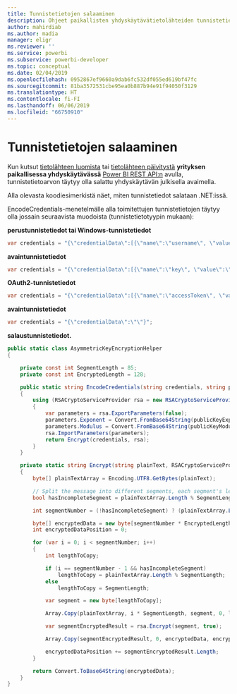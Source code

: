 ```yaml
---
title: Tunnistetietojen salaaminen
description: Ohjeet paikallisten yhdyskäytävätietolähteiden tunnistetietojen salaamiseen
author: mahirdiab
ms.author: madia
manager: eligr
ms.reviewer: ''
ms.service: powerbi
ms.subservice: powerbi-developer
ms.topic: conceptual
ms.date: 02/04/2019
ms.openlocfilehash: 0952867ef9660a9dab6fc532df055ed619bf47fc
ms.sourcegitcommit: 81ba3572531cbe95ea0b887b94e91f94050f3129
ms.translationtype: HT
ms.contentlocale: fi-FI
ms.lasthandoff: 06/06/2019
ms.locfileid: "66750910"
---
```

# <a name="encrypt-credentials"></a>Tunnistetietojen salaaminen

Kun kutsut [tietolähteen luomista](https://docs.microsoft.com/rest/api/power-bi/gateways/createdatasource) tai [tietolähteen päivitystä](https://docs.microsoft.com/rest/api/power-bi/gateways/updatedatasource) **yrityksen paikallisessa yhdyskäytävässä** [Power BI REST API:n](https://docs.microsoft.com/rest/api/power-bi/) avulla, tunnistetietoarvon täytyy olla salattu yhdyskäytävän julkisella avaimella.

Alla olevasta koodiesimerkistä näet, miten tunnistetiedot salataan .NET:issä.

EncodeCredentials-menetelmälle alla toimitettujen tunnistetietojen täytyy olla jossain seuraavista muodoista (tunnistetietotyypin mukaan):

**perustunnistetiedot tai Windows-tunnistetiedot**

```csharp
var credentials = "{\"credentialData\":[{\"name\":\"username\", \"value\":\"john\"},{\"name\":\"password\", \"value\":\"*****\"}]}";
```

**avaintunnistetiedot**

```csharp
var credentials = "{\"credentialData\":[{\"name\":\"key\", \"value\":\"ec....LA=\"}]}";
```

**OAuth2-tunnistetiedot**

```csharp
var credentials = "{\"credentialData\":[{\"name\":\"accessToken\", \"value\":\"eyJ0....fwtQ\"}]}";
```

**avaintunnistetiedot**

```csharp
var credentials = "{\"credentialData\":\"\"}";
```

**salaustunnistetiedot.**

```csharp
public static class AsymmetricKeyEncryptionHelper
{

    private const int SegmentLength = 85;
    private const int EncryptedLength = 128;

    public static string EncodeCredentials(string credentials, string publicKeyExponent, string publicKeyModulus)
    {
        using (RSACryptoServiceProvider rsa = new RSACryptoServiceProvider(EncryptedLength * 8))
        {
            var parameters = rsa.ExportParameters(false);
            parameters.Exponent = Convert.FromBase64String(publicKeyExponent);
            parameters.Modulus = Convert.FromBase64String(publicKeyModulus);
            rsa.ImportParameters(parameters);
            return Encrypt(credentials, rsa);
        }
    }

    private static string Encrypt(string plainText, RSACryptoServiceProvider rsa)
    {
        byte[] plainTextArray = Encoding.UTF8.GetBytes(plainText);

        // Split the message into different segments, each segment's length is 85. So the result may be 85,85,85,20.
        bool hasIncompleteSegment = plainTextArray.Length % SegmentLength != 0;

        int segmentNumber = (!hasIncompleteSegment) ? (plainTextArray.Length / SegmentLength) : ((plainTextArray.Length / SegmentLength) + 1);

        byte[] encryptedData = new byte[segmentNumber * EncryptedLength];
        int encryptedDataPosition = 0;

        for (var i = 0; i < segmentNumber; i++)
        {
            int lengthToCopy;

            if (i == segmentNumber - 1 && hasIncompleteSegment)
                lengthToCopy = plainTextArray.Length % SegmentLength;
            else
                lengthToCopy = SegmentLength;

            var segment = new byte[lengthToCopy];

            Array.Copy(plainTextArray, i * SegmentLength, segment, 0, lengthToCopy);

            var segmentEncryptedResult = rsa.Encrypt(segment, true);

            Array.Copy(segmentEncryptedResult, 0, encryptedData, encryptedDataPosition, segmentEncryptedResult.Length);

            encryptedDataPosition += segmentEncryptedResult.Length;
        }

        return Convert.ToBase64String(encryptedData);
    }
}
```